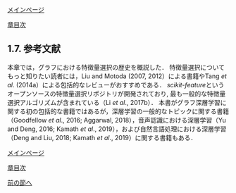 [メインページ](../../index.markdown)

[章目次](./chap1.md)
## 1.7. 参考文献

本章では，グラフにおける特徴量選択の歴史を概説した．
特徴量選択についてもっと知りたい読者には，Liu and Motoda (2007,
2012）による書籍やTang *et al*.
(2014a）による包括的なレビューがおすすめである．
*scikit-feature*というオープンソースの特徴量選択リポジトリが開発されており,
最も一般的な特徴量選択アルゴリズムが含まれている（Li *et al*., 2017b）．
本書がグラフ深層学習に関する初の包括的な書籍ではあるが，深層学習の一般的なトピックに関する書籍（Goodfellow
*et al*., 2016; Aggarwal, 2018），音声認識における深層学習（Yu and Deng,
2016; Kamath *et al*., 2019），および自然言語処理における深層学習（Deng
and Liu, 2018; Kamath *et al*., 2019）に関する書籍もある．

[メインページ](../../index.markdown)

[章目次](./chap1.md)

[前の節へ](./subsection_06.md)


